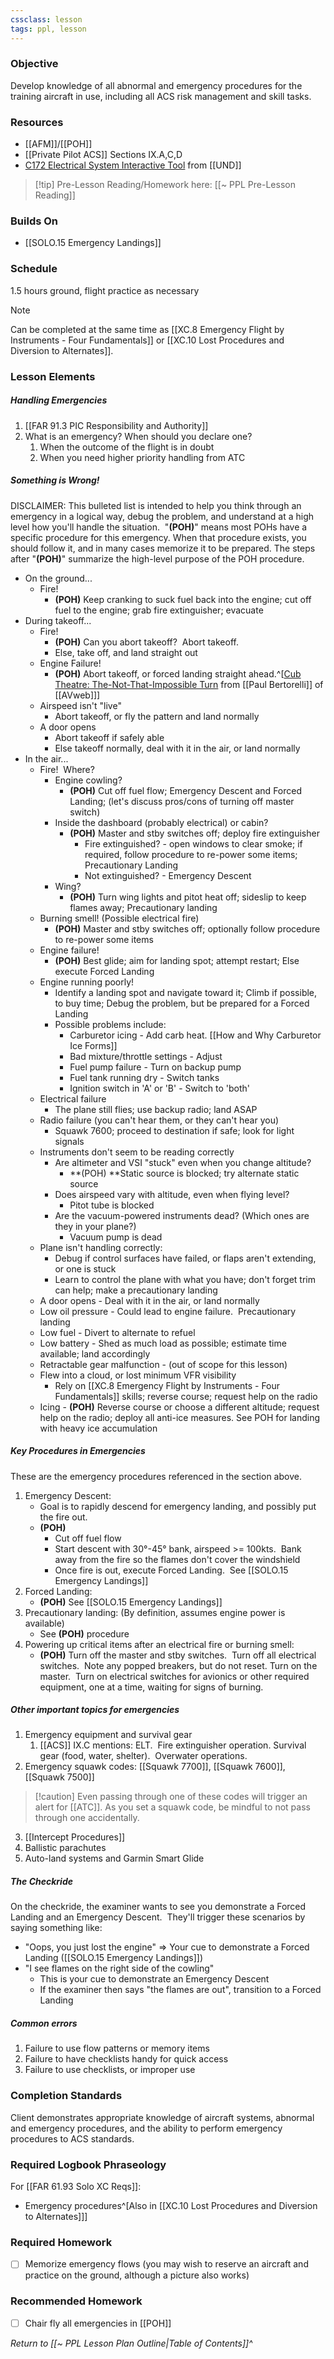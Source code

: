 ```yaml
---
cssclass: lesson
tags: ppl, lesson
---
```


### Objective
Develop knowledge of all abnormal and emergency procedures for the training aircraft in use, including all ACS risk management and skill tasks.

### Resources
- [[AFM]]/[[POH]]
- [[Private Pilot ACS]] Sections IX.A,C,D
- [C172 Electrical System Interactive Tool](http://avitmedia.aero.und.edu/c172sElectrical/index.html) from [[UND]]

> [!tip] Pre-Lesson Reading/Homework here: [[~ PPL Pre-Lesson Reading]]

### Builds On
- [[SOLO.15 Emergency Landings]]

### Schedule
1.5 hours ground, flight practice as necessary

> [!note] 
> Can be completed at the same time as [[XC.8 Emergency Flight by Instruments - Four Fundamentals]] or [[XC.10 Lost Procedures and Diversion to Alternates]].

### Lesson Elements
##### Handling Emergencies
1. [[FAR 91.3 PIC Responsibility and Authority]]
2. What is an emergency? When should you declare one?
	1. When the outcome of the flight is in doubt
	2. When you need higher priority handling from ATC

##### Something is Wrong!
DISCLAIMER: This bulleted list is intended to help you think through an emergency in a logical way, debug the problem, and understand at a high level how you'll handle the situation.  "**(POH)**" means most POHs have a specific procedure for this emergency.  When that procedure exists, you should follow it, and in many cases memorize it to be prepared.  The steps after "**(POH)**" summarize the high-level purpose of the POH procedure.

- On the ground...
	- Fire!
		- **(POH)** Keep cranking to suck fuel back into the engine; cut off fuel to the engine; grab fire extinguisher; evacuate
- During takeoff...
	- Fire!
		- **(POH)** Can you abort takeoff?  Abort takeoff.
		- Else, take off, and land straight out
	- Engine Failure!
		- **(POH)** Abort takeoff, or forced landing straight ahead.^[[Cub Theatre: The-Not-That-Impossible Turn](https://www.youtube.com/watch?v=byBh1Qd6IgA) from [[Paul Bertorelli]] of [[AVweb]]]
	- Airspeed isn't "live"
		- Abort takeoff, or fly the pattern and land normally
	- A door opens
		- Abort takeoff if safely able
		- Else takeoff normally, deal with it in the air, or land normally
- In the air...
	- Fire!  Where?
		- Engine cowling?
			- **(POH)** Cut off fuel flow; Emergency Descent and Forced Landing; (let's discuss pros/cons of turning off master switch)
		- Inside the dashboard (probably electrical) or cabin?
			- **(POH)** Master and stby switches off; deploy fire extinguisher
				- Fire extinguished? - open windows to clear smoke; if required, follow procedure to re-power some items; Precautionary Landing
				- Not extinguished? - Emergency Descent
		- Wing?
			- **(POH)** Turn wing lights and pitot heat off; sideslip to keep flames away; Precautionary landing
	- Burning smell! (Possible electrical fire)
		- **(POH)** Master and stby switches off; optionally follow procedure to re-power some items
	- Engine failure!
		- **(POH)** Best glide; aim for landing spot; attempt restart; Else execute Forced Landing
	- Engine running poorly!
		- Identify a landing spot and navigate toward it; Climb if possible, to buy time; Debug the problem, but be prepared for a Forced Landing
		- Possible problems include:
			- Carburetor icing - Add carb heat. [[How and Why Carburetor Ice Forms]]
			- Bad mixture/throttle settings - Adjust
			- Fuel pump failure - Turn on backup pump
			- Fuel tank running dry - Switch tanks
			- Ignition switch in 'A' or 'B' - Switch to 'both'
	- Electrical failure
		- The plane still flies; use backup radio; land ASAP
	- Radio failure (you can't hear them, or they can't hear you)
		- Squawk 7600; proceed to destination if safe; look for light signals
	- Instruments don't seem to be reading correctly
		- Are altimeter and VSI "stuck" even when you change altitude?
			- **(POH) **Static source is blocked; try alternate static source
		- Does airspeed vary with altitude, even when flying level?
			- Pitot tube is blocked
		- Are the vacuum-powered instruments dead? (Which ones are they in your plane?)
			- Vacuum pump is dead
	- Plane isn't handling correctly:
		- Debug if control surfaces have failed, or flaps aren't extending, or one is stuck
		- Learn to control the plane with what you have; don't forget trim can help; make a precautionary landing
	- A door opens - Deal with it in the air, or land normally
	- Low oil pressure - Could lead to engine failure.  Precautionary landing
	- Low fuel - Divert to alternate to refuel
	- Low battery - Shed as much load as possible; estimate time available; land accordingly
	- Retractable gear malfunction - (out of scope for this lesson)
	- Flew into a cloud, or lost minimum VFR visibility
		- Rely on [[XC.8 Emergency Flight by Instruments - Four Fundamentals]] skills; reverse course; request help on the radio
	- Icing - **(POH)** Reverse course or choose a different altitude; request help on the radio; deploy all anti-ice measures.  See POH for landing with heavy ice accumulation

##### Key Procedures in Emergencies
These are the emergency procedures referenced in the section above.

1. Emergency Descent:
	- Goal is to rapidly descend for emergency landing, and possibly put the fire out.
	- **(POH)**
		- Cut off fuel flow
		- Start descent with 30°-45° bank, airspeed >= 100kts.  Bank away from the fire so the flames don't cover the windshield
		- Once fire is out, execute Forced Landing.  See [[SOLO.15 Emergency Landings]]
2. Forced Landing:
	- **(POH)** See [[SOLO.15 Emergency Landings]]
3. Precautionary landing: (By definition, assumes engine power is available)
	- See **(POH)** procedure
4. Powering up critical items after an electrical fire or burning smell:
	- **(POH)** Turn off the master and stby switches.  Turn off all electrical switches.  Note any popped breakers, but do not reset. Turn on the master.  Turn on electrical switches for avionics or other required equipment, one at a time, waiting for signs of burning.

##### Other important topics for emergencies
1. Emergency equipment and survival gear
	1. [[ACS]] IX.C mentions: ELT.  Fire extinguisher operation. Survival gear (food, water, shelter).  Overwater operations.
2. Emergency squawk codes: [[Squawk 7700]], [[Squawk 7600]], [[Squawk 7500]]
> [!caution] Even passing through one of these codes will trigger an alert for [[ATC]]. As you set a squawk code, be mindful to not pass through one accidentally.
3. [[Intercept Procedures]]
4. Ballistic parachutes
5. Auto-land systems and Garmin Smart Glide

##### The Checkride
On the checkride, the examiner wants to see you demonstrate a Forced Landing and an Emergency Descent.  They'll trigger these scenarios by saying something like:
- "Oops, you just lost the engine"   => Your cue to demonstrate a Forced Landing ([[SOLO.15 Emergency Landings]])
- "I see flames on the right side of the cowling"
	- This is your cue to demonstrate an Emergency Descent
	- If the examiner then says "the flames are out", transition to a Forced Landing

##### Common errors
1. Failure to use flow patterns or memory items
2. Failure to have checklists handy for quick access
3. Failure to use checklists, or improper use

### Completion Standards
Client demonstrates appropriate knowledge of aircraft systems, abnormal and emergency procedures, and the ability to perform emergency procedures to ACS standards.

### Required Logbook Phraseology
For [[FAR 61.93 Solo XC Reqs]]:
- Emergency procedures^[Also in [[XC.10 Lost Procedures and Diversion to Alternates]]]

### Required Homework
- [ ] Memorize emergency flows (you may wish to reserve an aircraft and practice on the ground, although a picture also works)

### Recommended Homework
- [ ] Chair fly all emergencies in [[POH]]

*Return to [[~ PPL Lesson Plan Outline|Table of Contents]]^*